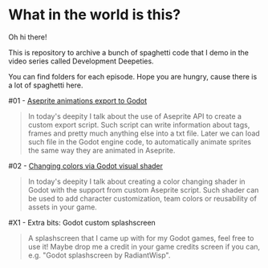 # What in the world is this?

Oh hi there!

This is repository to archive a bunch of spaghetti code that I demo in the video series called Development Deepeties.

You can find folders for each episode. Hope you are hungry, cause there is a lot of spaghetti here.

#01 - [Aseprite animations export to Godot](https://youtu.be/HvJ5LK4Rvik)

> In today's deepity I talk about the use of Aseprite API to create a custom export script. Such script can write information about tags, frames and pretty much anything else into a txt file. Later we can load such file in the Godot engine code, to automatically animate sprites the same way they are animated in Aseprite.

#02 - [Changing colors via Godot visual shader](https://youtu.be/HUZXE4tE-e0)

> In today's deepity I talk about creating a color changing shader in Godot with the support from custom Aseprite script. Such shader can be used to add character customization, team colors or reusability of assets in your game.

#X1 - Extra bits: Godot custom splashscreen

> A splashscreen that I came up with for my Godot games, feel free to use it! Maybe drop me a credit in your game credits screen if you can, e.g. "Godot splashscreen by RadiantWisp".